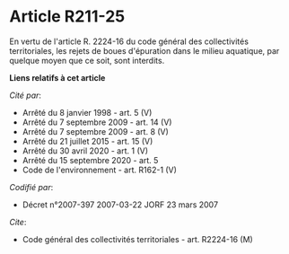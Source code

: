 # Article R211-25

En vertu de l'article R. 2224-16 du code général des collectivités territoriales, les rejets de boues d'épuration dans le
milieu aquatique, par quelque moyen que ce soit, sont interdits.

**Liens relatifs à cet article**

_Cité par_:

  - Arrêté du 8 janvier 1998 - art. 5 (V)
  - Arrêté du 7 septembre 2009 - art. 14 (V)
  - Arrêté du 7 septembre 2009 - art. 8 (V)
  - Arrêté du 21 juillet 2015 - art. 15 (V)
  - Arrêté du 30 avril 2020 - art. 1 (V)
  - Arrêté du 15 septembre 2020 - art. 5
  - Code de l'environnement - art. R162-1 (V)

_Codifié par_:

  - Décret n°2007-397 2007-03-22 JORF 23 mars 2007

_Cite_:

  - Code général des collectivités territoriales - art. R2224-16 (M)
